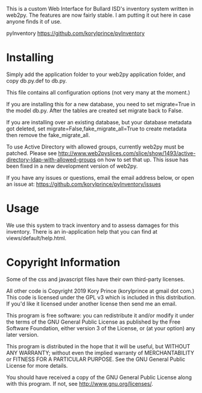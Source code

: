 This is a custom Web Interface for Bullard ISD's inventory system written in web2py.
The features are now fairly stable.
I am putting it out here in case anyone finds it of use.

pyInventory
https://github.com/korylprince/pyInventory

# Installing

Simply add the application folder to your web2py application folder, and copy db.py.def to db.py.

This file contains all configuration options (not very many at the moment.)

If you are installing this for a new database, you need to set migrate=True in the model db.py.
After the tables are created set migrate back to False.

If you are installing over an existing database, but your database metadata got deleted, set migrate=False,fake\_migrate\_all=True to create metadata then remove the fake\_migrate\_all.

To use Active Directory with allowed groups, currently web2py must be patched.
Please see http://www.web2pyslices.com/slice/show/1493/active-directory-ldap-with-allowed-groups on how to set that up.
This issue has been fixed in a new development version of web2py.

If you have any issues or questions, email the email address below, or open an issue at:
https://github.com/korylprince/pyInventory/issues

# Usage

We use this system to track inventory and to assess damages for this inventory.
There is an in-application help that you can find at views/default/help.html.

# Copyright Information

Some of the css and javascript files have their own third-party licenses.

All other code is Copyright 2019 Kory Prince (korylprince at gmail dot com.) This code is licensed under the GPL v3 which is included in this distribution. If you'd like it licensed under another license then send me an email.

This program is free software: you can redistribute it and/or modify
it under the terms of the GNU General Public License as published by
the Free Software Foundation, either version 3 of the License, or
(at your option) any later version.

This program is distributed in the hope that it will be useful,
but WITHOUT ANY WARRANTY; without even the implied warranty of
MERCHANTABILITY or FITNESS FOR A PARTICULAR PURPOSE.  See the
GNU General Public License for more details.

You should have received a copy of the GNU General Public License
along with this program.  If not, see <http://www.gnu.org/licenses/>.
